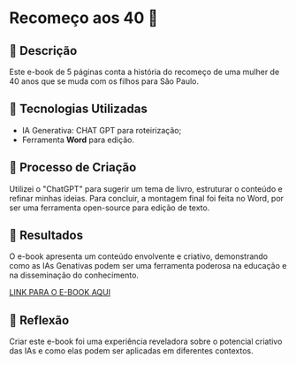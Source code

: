 # Recomeço aos 40 🌌

## 📒 Descrição
Este e-book de 5 páginas conta a história do recomeço de uma mulher de 40 anos que se muda com os filhos para São Paulo.

## 🤖 Tecnologias Utilizadas
- IA Generativa: CHAT GPT para roteirização;
- Ferramenta **Word** para edição.

## 🧐 Processo de Criação
Utilizei o "ChatGPT" para sugerir um tema de livro, estruturar o conteúdo e refinar minhas ideias.  Para concluir, a montagem final foi feita no Word, por ser uma ferramenta open-source para edição de texto.

## 🚀 Resultados
O e-book apresenta um conteúdo envolvente e criativo, demonstrando como as IAs Genativas podem ser uma ferramenta poderosa na educação e na disseminação do conhecimento.

[LINK PARA O E-BOOK AQUI]()

## 💭 Reflexão
Criar este e-book foi uma experiência reveladora sobre o potencial criativo das IAs e como elas podem ser aplicadas em diferentes contextos.
